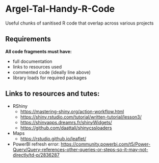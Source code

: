 # Argel-Tal-Handy-R-Code
Useful chunks of sanitised R code that overlap across various projects 

## Requirements
__All code fragments must have:__
- full documentation
- links to resources used
- commented code (ideally line above)
- library loads for required packages

## Links to resources and tutes:
- RShiny
  - https://mastering-shiny.org/action-workflow.html
  - https://shiny.rstudio.com/tutorial/written-tutorial/lesson3/
  - https://shinyapps.dreamrs.fr/shinyWidgets/
  - https://github.com/daattali/shinycssloaders
- Maps
  - https://rstudio.github.io/leaflet/
 - PowerBI refresh error: https://community.powerbi.com/t5/Power-Query/Query-references-other-queries-or-steps-so-it-may-not-directly/td-p/2836287
